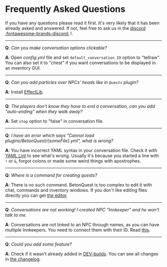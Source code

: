 # Frequently Asked Questions

If you have any questions please read it first. It's very likely that it has been already asked and answered. If not, feel free to ask us in the <a href="https://discordapp.com/invite/rK6mfHq" target="_blank">discord :fontawesome-brands-discord:</a> !.

***

**Q**: _Can you make conversation options clickable?_

**A**: Open _config.yml_ file and set `default_conversation_IO` option to "tellraw". You can also set it to "chest" if you want conversations to be displayed in an inventory GUI.

***

**Q**: _Can you add particles over NPCs' heads like in `Quests` plugin?_

**A**: Install [EffectLib](https://dev.bukkit.org/bukkit-plugins/effectlib/).

***

**Q**: _The players don't know they have to end a conversation, can you add "auto-ending" when they walk away?_

**A**: Set `stop` option to "false" in conversation file.

***

**Q**: _I have an error which says "Cannot load plugins/BetonQuest/{someFile}.yml", what is wrong?_

**A**: You have incorrect YAML syntax in your conversation file. Check it with [YAML Lint](http://yamllint.com) to see what's wrong. Usually it's because you started a line with `!` or `&`, forgot colons or made some weird things with apostrophes.

***

**Q**: _Where is a command for creating quests?_

**A**: There is no such command. BetonQuest is too complex to edit it with chat, commands and inventory windows. If you don't like editing files directly you can get [the editor](https://github.com/BetonQuest/BetonQuest-Editor).

***

**Q**: _Conversations are not working! I created NPC "Innkeeper" and he won't talk to me._

**A**: Conversations are not linked to an NPC through names, as you can have multiple Innkeepers. You need to connect them with their ID. Read [this](../User-Documentation/Reference.md#npcs).

***

**Q**: _Could you add some feature?_

**A**: Check if it wasn't already added in [DEV-builds](https://betonquest.pl). You can see all changes in [the changelog](https://github.com/BetonQuest/BetonQuest/blob/master/CHANGELOG.md).
